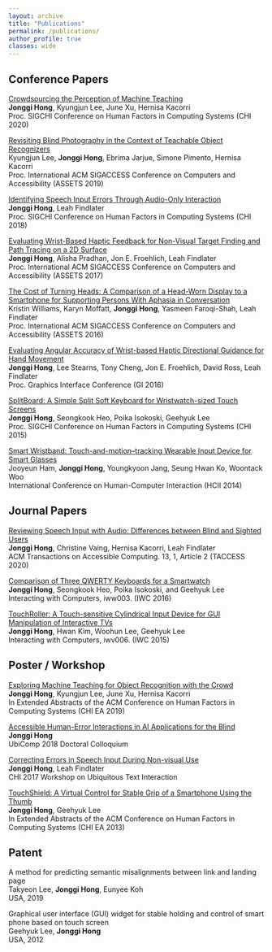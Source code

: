 ```yaml
---
layout: archive
title: "Publications"
permalink: /publications/
author_profile: true
classes: wide
---
```



## Conference Papers

[Crowdsourcing the Perception of Machine Teaching](/papers/CHI2020-CrowdTeaMa.pdf)\
**Jonggi Hong**, Kyungjun Lee, June Xu, Hernisa Kacorri\
Proc. SIGCHI Conference on Human Factors in Computing Systems (CHI 2020)

[Revisiting Blind Photography in the Context of Teachable Object Recognizers](/papers/ASSETS2019-Revisiting.pdf)\
Kyungjun Lee, **Jonggi Hong**, Ebrima Jarjue, Simone Pimento, Hernisa Kacorri \
Proc. International ACM SIGACCESS Conference on Computers and Accessibility (ASSETS 2019)

[Identifying Speech Input Errors Through Audio-Only Interaction](/papers/CHI2018-DictationErrorsAudioOnly.pdf)\
**Jonggi Hong**, Leah Findlater\
Proc. SIGCHI Conference on Human Factors in Computing Systems (CHI 2018)

[Evaluating Wrist-Based Haptic Feedback for Non-Visual Target Finding and Path Tracing on a 2D Surface](/papers/ASSETS2017-haptic.pdf)\
**Jonggi Hong**, Alisha Pradhan, Jon E. Froehlich, Leah Findlater\
Proc. International ACM SIGACCESS Conference on Computers and Accessibility (ASSETS 2017)

[The Cost of Turning Heads: A Comparison of a Head-Worn Display to a Smartphone for Supporting Persons With Aphasia in Conversation](/papers/ASSETS2016-AphasiaHMD.pdf)\
Kristin Williams, Karyn Moffatt, **Jonggi Hong**, Yasmeen Faroqi-Shah, Leah Findlater\
Proc. International ACM SIGACCESS Conference on Computers and Accessibility (ASSETS 2016)

[Evaluating Angular Accuracy of Wrist-based Haptic Directional Guidance for Hand Movement](/papers/GI2016-haptic.pdf)\
**Jonggi Hong**, Lee Stearns, Tony Cheng, Jon E. Froehlich, David Ross, Leah Findlater\
Proc. Graphics Interface Conference (GI 2016)

[SplitBoard: A Simple Split Soft Keyboard for Wristwatch-sized Touch Screens](/papers/CHI2015-SplitBoard.pdf)\
**Jonggi Hong**, Seongkook Heo, Poika Isokoski, Geehyuk Lee\
Proc. SIGCHI Conference on Human Factors in Computing Systems (CHI 2015)

[Smart Wristband: Touch-and-motion–tracking Wearable Input Device for Smart Glasses](/papers/HCII2014-smartwristband.pdf)\
Jooyeun Ham, **Jonggi Hong**, Youngkyoon Jang, Seung Hwan Ko, Woontack Woo\
International Conference on Human-Computer Interaction (HCII 2014)

## Journal Papers

[Reviewing Speech Input with Audio: Differences between Blind and Sighted Users](/papers/TACCESS2020-speech.pdf)\
**Jonggi Hong**, Christine Vaing, Hernisa Kacorri, Leah Findlater\
ACM Transactions on Accessible Computing. 13, 1, Article 2 (TACCESS 2020)

[Comparison of Three QWERTY Keyboards for a Smartwatch](/papers/IWC_SplitBoard.pdf)\
**Jonggi Hong**, Seongkook Heo, Poika Isokoski, and Geehyuk Lee\
Interacting with Computers, iww003. (IWC 2016)

[TouchRoller: A Touch-sensitive Cylindrical Input Device for GUI Manipulation of Interactive TVs](/papers/IWC-TouchRoller.pdf)\
**Jonggi Hong**, Hwan Kim, Woohun Lee, Geehyuk Lee\
Interacting with Computers, iwv006. (IWC 2015)

## Poster / Workshop

[Exploring Machine Teaching for Object Recognition with the Crowd](/papers/CrowdTeaMa_CHI2019_LateBreakingWork.pdf)\
**Jonggi Hong**, Kyungjun Lee, June Xu, Hernisa Kacorri\
In Extended Abstracts of the ACM Conference on Human Factors in Computing Systems (CHI EA 2019)

[Accessible Human-Error Interactions in AI Applications for the Blind](/papers/Ubicomp2018_DC_Jonggi.pdf)\
**Jonggi Hong**\
UbiComp 2018 Doctoral Colloquium

[Correcting Errors in Speech Input During Non-visual Use](/papers/CHI2017Workshop_dictation.pdf)\
**Jonggi Hong**, Leah Findlater\
CHI 2017 Workshop on Ubiquitous Text Interaction

[TouchShield: A Virtual Control for Stable Grip of a Smartphone Using the Thumb](/papers/CHI2013-TouchShield.pdf)\
**Jonggi Hong**, Geehyuk Lee\
In Extended Abstracts of the ACM Conference on Human Factors in Computing Systems (CHI EA 2013)

## Patent

A method for predicting semantic misalignments between link and landing page\
Takyeon Lee, **Jonggi Hong**, Eunyee Koh\
USA, 2019

Graphical user interface (GUI) widget for stable holding and control of smart phone based on touch screen\
Geehyuk Lee, **Jonggi Hong**\
USA, 2012


